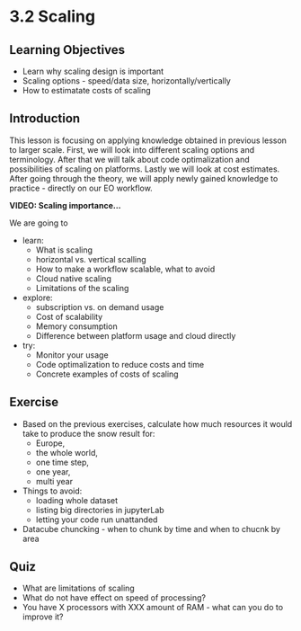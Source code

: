 # 3.2 Scaling

## Learning Objectives
- Learn why scaling design is important
- Scaling options - speed/data size, horizontally/vertically
- How to estimatate costs of scaling 



## Introduction
This lesson is focusing on applying knowledge obtained in previous lesson to larger scale. First, we will look into different scaling options and terminology. After that we will talk about code optimalization and possibilities of scaling on platforms. Lastly we will look at cost estimates. After going through the theory, we will apply newly gained knowledge to practice - directly on our EO workflow. 



 **VIDEO: Scaling importance...**

We are going to
- learn:
  - What is scaling
  - horizontal vs. vertical scalling
  - How to make a workflow scalable, what to avoid
  - Cloud native scaling 
  - Limitations of the scaling
- explore:
  - subscription vs. on demand usage
  - Cost of scalability
  - Memory consumption
  - Difference between platform usage and cloud directly
- try:
  - Monitor your usage
  - Code optimalization to reduce costs and time
  - Concrete examples of costs of scaling



## Exercise
- Based on the previous exercises, calculate how much resources it would take to produce the snow result for: 
  - Europe, 
  - the whole world,
  - one time step, 
  - one year, 
  - multi year 
- Things to avoid:
  - loading whole dataset
  - listing big directories in jupyterLab
  - letting your code run unattanded
- Datacube chuncking - when to chunk by time and when to chucnk by area

## Quiz
- What are limitations of scaling
- What do not have effect on speed of processing?
- You have X processors with XXX amount of RAM  - what can you do to improve it? 











